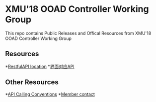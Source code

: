 # XMU'18 OOAD Controller Working Group
This repo contains Public Releases and Offical Resources from XMU'18 OOAD Controller Working Group

## Resources
 *[RestfulAPI location](https://app.swaggerhub.com/apis/OOAD2018Controller/OOAD2018RestfulAPInew/1.0-oas3)
 *[界面对应API](https://docs.qq.com/doc/DVWpKeFVhSGNlc1Nq)

## Other Resources
 *[API Calling Conventions](https://github.com/TanYJie/ControllerWorkingGroup/blob/master/Calling%20Conventions.md)
 *[Member contact](https://github.com/TanYJie/ControllerWorkingGroup/blob/master/Contact.md)
